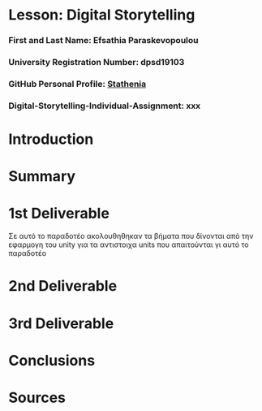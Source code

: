 # Lesson: Digital Storytelling

### First and Last Name: Efsathia Paraskevopoulou 
### University Registration Number: dpsd19103
### GitHub Personal Profile: [Stathenia](https://github.com/Stathenia)
### Digital-Storytelling-Individual-Assignment: xxx

# Introduction



# Summary


# 1st Deliverable
</p> Σε αυτό το παραδοτέο ακολουθηθηκαν τα βήματα που δίνονται από την εφαρμογη του unity για τα αντιστοιχα units που απαιτούνται γι αυτό το παραδοτέο </p>


# 2nd Deliverable


# 3rd Deliverable 


# Conclusions


# Sources
